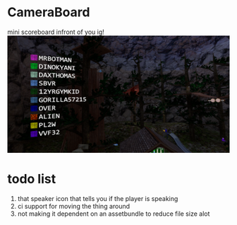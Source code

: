 # CameraBoard
mini scoreboard infront of you ig!
![plot](./Github/image.png)

# todo list
1. that speaker icon that tells you if the player is speaking
2. ci support for moving the thing around
3. not making it dependent on an assetbundle to reduce file size alot
